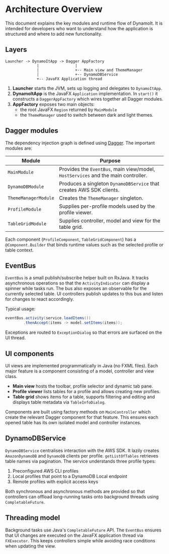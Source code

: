 # Architecture Overview

This document explains the key modules and runtime flow of DynamoIt. It is intended for
developers who want to understand how the application is structured and where to add new
functionality.

## Layers

```
Launcher -> DynamoItApp -> Dagger AppFactory
              |                |
              |                +-- Main view and ThemeManager
              |                +-- DynamoDBService
              +-- JavaFX Application thread
```

1. **Launcher** starts the JVM, sets up logging and delegates to `DynamoItApp`.
2. **DynamoItApp** is the JavaFX `Application` implementation. In `start()` it constructs
   a `DaggerAppFactory` which wires together all Dagger modules.
3. **AppFactory** exposes two main objects:
   - the root JavaFX `Region` returned by `MainModule`
   - the `ThemeManager` used to switch between dark and light themes.

## Dagger modules

The dependency injection graph is defined using [Dagger](https://dagger.dev). The
important modules are:

| Module | Purpose |
|--------|---------|
| `MainModule` | Provides the `EventBus`, main view/model, `HostServices` and the main controller. |
| `DynamoDBModule` | Produces a singleton `DynamoDBService` that creates AWS SDK clients. |
| `ThemeManagerModule` | Creates the `ThemeManager` singleton. |
| `ProfileModule` | Supplies per-profile models used by the profile viewer. |
| `TableGridModule` | Supplies controller, model and view for the table grid. |

Each component (`ProfileComponent`, `TableGridComponent`) has a `@Component.Builder` that
binds runtime values such as the selected profile or table context.

## EventBus

`EventBus` is a small publish/subscribe helper built on RxJava. It tracks asynchronous
operations so that the `ActivityIndicator` can display a spinner while tasks run. The bus
also exposes an observable for the currently selected table. UI controllers publish
updates to this bus and listen for changes to react accordingly.

Typical usage:

```java
eventBus.activity(service.loadItems())
        .thenAccept(items -> model.setItems(items));
```

Exceptions are routed to `ExceptionDialog` so that errors are surfaced on the UI thread.

## UI components

UI views are implemented programmatically in Java (no FXML files). Each major feature is a
component consisting of a model, controller and view class.

- **Main view** hosts the toolbar, profile selector and dynamic tab pane.
- **Profile viewer** lists tables for a profile and allows creating new profiles.
- **Table grid** shows items for a table, supports filtering and editing and displays
  table metadata via `TableInfoDialog`.

Components are built using factory methods on `MainController` which create the relevant
Dagger component for that feature. This ensures each opened table has its own isolated
model and controller instances.

## DynamoDBService

`DynamoDBService` centralises interaction with the AWS SDK. It lazily creates
`AmazonDynamoDB` and `DynamoDB` clients per profile. `getListOfTables` retrieves table
names via pagination. The service understands three profile types:

1. Preconfigured AWS CLI profiles
2. Local profiles that point to a DynamoDB Local endpoint
3. Remote profiles with explicit access keys

Both synchronous and asynchronous methods are provided so that controllers can offload
long-running tasks onto background threads using `CompletableFuture`.

## Threading model

Background tasks use Java's `CompletableFuture` API. The `EventBus` ensures that UI changes
are executed on the JavaFX application thread via `FXExecutor`. This keeps controllers
simple while avoiding race conditions when updating the view.

